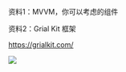 资料1：MVVM，你可以考虑的组件

资料2：Grial Kit 框架

 https://grialkit.com/



![](https://github.com/JimmyWan2022/MAUIAPP/blob/main/C%23%20Note/MAUI%20NOTE.assets/nothing.png)



